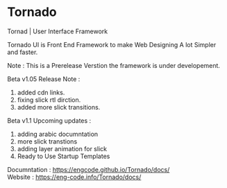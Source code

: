 # Tornado
Tornad | User Interface Framework

Tornado UI is Front End Framework to make Web Designing 
A lot Simpler and faster.

Note : This is a Prerelease Verstion the framework is under developement.

Beta v1.05 Release Note :
   1. added cdn links.
   2. fixing slick rtl dirction.
   3. added more slick transitions.

Beta v1.1 Upcoming updates : 
   1. adding arabic documntation
   2. more slick transtions
   3. adding layer animation for slick
   4. Ready to Use Startup Templates 
   

Documntation : https://engcode.github.io/Tornado/docs/ <br>
Website : https://eng-code.info/Tornado/docs/ <br>

